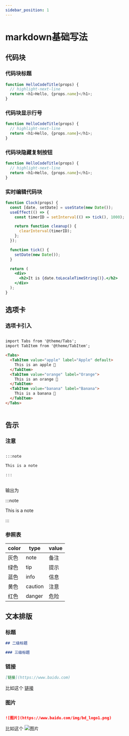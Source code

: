 ```yaml
---
sidebar_position: 1
---
```


# markdown基础写法

## 代码块

### 代码块标题

```ts title="代码块标题"
function HelloCodeTitle(props) {
  // highlight-next-line
  return <h1>Hello, {props.name}</h1>;
}
```

### 代码块显示行号

```ts title="代码块显示行号" showLineNumbers=true
function HelloCodeTitle(props) {
  // highlight-next-line
  return <h1>Hello, {props.name}</h1>;
}
```

### 代码块隐藏复制按钮

```ts title="代码块隐藏复制按钮" hideCopyButton=true
function HelloCodeTitle(props) {
  // highlight-next-line
  return <h1>Hello, {props.name}</h1>;
}
```

### 实时编辑代码块

```jsx live
function Clock(props) {
  const [date, setDate] = useState(new Date());
  useEffect(() => {
    const timerID = setInterval(() => tick(), 1000);

    return function cleanup() {
      clearInterval(timerID);
    };
  });

  function tick() {
    setDate(new Date());
  }

  return (
    <div>
      <h2>It is {date.toLocaleTimeString()}.</h2>
    </div>
  );
}
```



## 选项卡

### 选项卡引入

```markdown title='Markdown Tabs'

import Tabs from '@theme/Tabs';
import TabItem from '@theme/TabItem';

<Tabs>
  <TabItem value="apple" label="Apple" default>
    This is an apple 🍎
  </TabItem>
  <TabItem value="orange" label="Orange">
    This is an orange 🍊
  </TabItem>
  <TabItem value="banana" label="Banana">
    This is a banana 🍌
  </TabItem>
</Tabs>
    
```



## 告示

### 注意

```markdown  title='注意'

:::note

This is a note

:::
    
```

输出为

:::note

This is a note

:::

### 参照表
| color | type | value |
| ----- | ---- | ----- |
| 灰色  | note | 备注 |
| 绿色  | tip | 提示 |
| 蓝色  | info | 信息 |
| 黄色  | caution | 注意 |
| 红色  | danger | 危险 |


## 文本排版

### 标题

```markdown title='标题'
## 二级标题

### 三级标题

```
### 链接

```markdown title='链接'
[链接](https://www.baidu.com)
```

比如这个
[链接](https://www.baidu.com)

### 图片

```markdown title='图片'

![图片](https://www.baidu.com/img/bd_logo1.png)
```

比如这个
![图片](https://www.baidu.com/img/bd_logo1.png)


